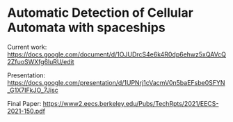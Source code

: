 # Automatic Detection of Cellular Automata with spaceships

Current work: https://docs.google.com/document/d/1OJUDrcS4e6k4R0dp6ehwz5xQAVcQ2ZfuoSWXfg6luRU/edit

Presentation: https://docs.google.com/presentation/d/1UPNrj1cVacmV0n5baEFsbe0SFYN_G1X7IFkJO_7Jisc

Final Paper: https://www2.eecs.berkeley.edu/Pubs/TechRpts/2021/EECS-2021-150.pdf
